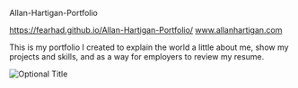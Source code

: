 Allan-Hartigan-Portfolio

https://fearhad.github.io/Allan-Hartigan-Portfolio/
www.allanhartigan.com

This is my portfolio I created to explain the world a little about me, show my projects and skills, and as a way for employers to review my resume. 


![](assets/images/screenshot.PNG?raw=true "Optional Title")
